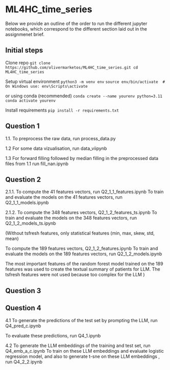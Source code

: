 # ML4HC_time_series

Below we provide an outline of the order to run the different jupyter notebooks, which correspond to the different section laid out in the assignmenet brief.


## Initial steps

Clone repo
`git clone https://github.com/olivermarketos/ML4HC_time_series.git
cd ML4HC_time_series`

Setup virtual environment
`python3 -m venv env`
`source env/bin/activate  # On Windows use: env\Scripts\activate`

or using conda (recommended)
`conda create --name yourenv python=3.11`
`conda activate yourenv`

Install requirements
`pip install -r requirements.txt`

## Question 1

1.1. 
To preprocess the raw data, run process_data.py

1.2 For some data vizualisation, run data_viipynb

1.3 For forward filling followed by median filling in the preprocessed data files from 1.1 run fill_nan.ipynb

## Question 2

2.1.1. 
To compute the 41 features vectors, run Q2_1_1_features.ipynb
To train and evaluate the models on the 41 features vectors, run Q2_1_1_models.ipynb

2.1.2.
To compute the 348 features vectors, Q2_1_2_features_ts.ipynb
To train and evaluate the models on the 348 features vectors, run Q2_1_2_models_ts.ipynb

(Without tsfresh features, only statistical features (min, max, skew, std, mean)
    
To compute the 189 features vectors, Q2_1_2_features.ipynb
To train and evaluate the models on the 189 features vectors, run Q2_1_2_models.ipynb

The most important features of the random forest model trained on the 189 features was used to create the textual summary of patients for LLM.
The tsfresh features were not used because too complex for the LLM
)

## Question 3

## Question 4

4.1
To generate the predictions of the test set by prompting the LLM, run Q4_pred_c.ipynb

To evaluate these predictions, run Q4_1.ipynb

4.2
To generate the LLM embeddings of the training and test set, run Q4_emb_a_c.ipynb
To train on these LLM embeddings and evaluate logistic regression model, and also to generate t-sne on these LLM embeddings , run Q4_2_2.ipynb

